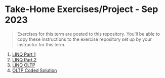 # Take-Home Exercises/Project - Sep 2023

> Exercises for this term are posted to this repository. You'll be able to copy these instructions to the exercise repository set up by your instructor for this term.

1. [LINQ Part 1](./Linq1/Readme.md)
1. [LINQ Part 2](./Linq2/Readme.md)
1. [LINQ OLTP](./LINQ-OLTP/Readme.md)
1. [OLTP Coded Solution](./OLTP-Coding-using-Blazor/Readme.md)

